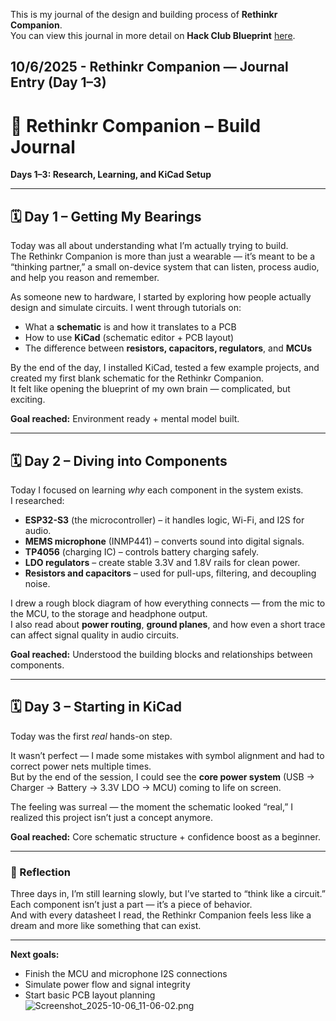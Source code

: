 <!--
  ===================    !!READ THIS NOTICE!!   ====================
  DO NOT edit this file manually. Your changes WILL BE OVERWRITTEN!
  This journal is auto generated and updated by Hack Club Blueprint.
  To edit this file, please edit your journal entries on Blueprint.
  ==================================================================
-->

This is my journal of the design and building process of **Rethinkr Companion**.  
You can view this journal in more detail on **Hack Club Blueprint** [here](https://blueprint.hackclub.com/projects/149).


## 10/6/2025 - Rethinkr Companion — Journal Entry (Day 1–3)  

# 🧠 Rethinkr Companion – Build Journal  
**Days 1–3: Research, Learning, and KiCad Setup**

---

## 🗓️ Day 1 – Getting My Bearings
Today was all about understanding what I’m actually trying to build.  
The Rethinkr Companion is more than just a wearable — it’s meant to be a “thinking partner,” a small on-device system that can listen, process audio, and help you reason and remember.  

As someone new to hardware, I started by exploring how people actually design and simulate circuits. I went through tutorials on:
- What a **schematic** is and how it translates to a PCB  
- How to use **KiCad** (schematic editor + PCB layout)  
- The difference between **resistors, capacitors, regulators**, and **MCUs**  

By the end of the day, I installed KiCad, tested a few example projects, and created my first blank schematic for the Rethinkr Companion.  
It felt like opening the blueprint of my own brain — complicated, but exciting.

**Goal reached:** Environment ready + mental model built.

---

## 🗓️ Day 2 – Diving into Components
Today I focused on learning *why* each component in the system exists.  
I researched:
- **ESP32-S3** (the microcontroller) – it handles logic, Wi-Fi, and I2S for audio.  
- **MEMS microphone** (INMP441) – converts sound into digital signals.  
- **TP4056** (charging IC) – controls battery charging safely.  
- **LDO regulators** – create stable 3.3V and 1.8V rails for clean power.  
- **Resistors and capacitors** – used for pull-ups, filtering, and decoupling noise.  

I drew a rough block diagram of how everything connects — from the mic to the MCU, to the storage and headphone output.  
I also read about **power routing**, **ground planes**, and how even a short trace can affect signal quality in audio circuits.  

**Goal reached:** Understood the building blocks and relationships between components.

---

## 🗓️ Day 3 – Starting in KiCad
Today was the first *real* hands-on step.  

It wasn’t perfect — I made some mistakes with symbol alignment and had to correct power nets multiple times.  
But by the end of the session, I could see the **core power system** (USB → Charger → Battery → 3.3V LDO → MCU) coming to life on screen.  

The feeling was surreal — the moment the schematic looked “real,” I realized this project isn’t just a concept anymore.  

**Goal reached:** Core schematic structure + confidence boost as a beginner.

---

### 🌱 Reflection
Three days in, I’m still learning slowly, but I’ve started to “think like a circuit.”  
Each component isn’t just a part — it’s a piece of behavior.  
And with every datasheet I read, the Rethinkr Companion feels less like a dream and more like something that can exist.

---

**Next goals:**
- Finish the MCU and microphone I2S connections  
- Simulate power flow and signal integrity  
- Start basic PCB layout planning  
![Screenshot_2025-10-06_11-06-02.png](https://blueprint.hackclub.com/user-attachments/blobs/redirect/eyJfcmFpbHMiOnsiZGF0YSI6NzA1LCJwdXIiOiJibG9iX2lkIn19--a643589c750964ae7470da26d3963716c31ca9fb/Screenshot_2025-10-06_11-06-02.png)
  


